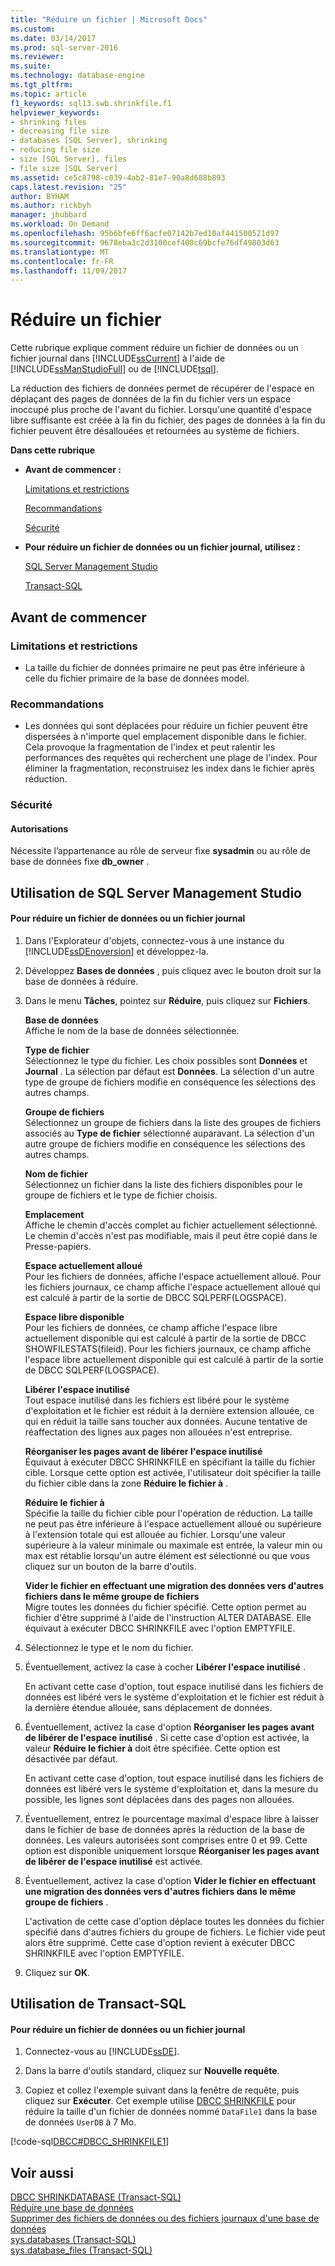 ```yaml
---
title: "Réduire un fichier | Microsoft Docs"
ms.custom: 
ms.date: 03/14/2017
ms.prod: sql-server-2016
ms.reviewer: 
ms.suite: 
ms.technology: database-engine
ms.tgt_pltfrm: 
ms.topic: article
f1_keywords: sql13.swb.shrinkfile.f1
helpviewer_keywords:
- shrinking files
- decreasing file size
- databases [SQL Server], shrinking
- reducing file size
- size [SQL Server], files
- file size [SQL Server]
ms.assetid: ce5c8798-c039-4ab2-81e7-90a8d688b893
caps.latest.revision: "25"
author: BYHAM
ms.author: rickbyh
manager: jhubbard
ms.workload: On Demand
ms.openlocfilehash: 95b6bfe6ff6acfe07142b7ed10af441500521d97
ms.sourcegitcommit: 9678eba3c2d3100cef408c69bcfe76df49803d63
ms.translationtype: MT
ms.contentlocale: fr-FR
ms.lasthandoff: 11/09/2017
---
```

# <a name="shrink-a-file"></a>Réduire un fichier
  Cette rubrique explique comment réduire un fichier de données ou un fichier journal dans [!INCLUDE[ssCurrent](../../includes/sscurrent-md.md)] à l'aide de [!INCLUDE[ssManStudioFull](../../includes/ssmanstudiofull-md.md)] ou de [!INCLUDE[tsql](../../includes/tsql-md.md)].  
  
 La réduction des fichiers de données permet de récupérer de l'espace en déplaçant des pages de données de la fin du fichier vers un espace inoccupé plus proche de l'avant du fichier. Lorsqu'une quantité d'espace libre suffisante est créée à la fin du fichier, des pages de données à la fin du fichier peuvent être désallouées et retournées au système de fichiers.  
  
 **Dans cette rubrique**  
  
-   **Avant de commencer :**  
  
     [Limitations et restrictions](#Restrictions)  
  
     [Recommandations](#Recommendations)  
  
     [Sécurité](#Security)  
  
-   **Pour réduire un fichier de données ou un fichier journal, utilisez :**  
  
     [SQL Server Management Studio](#SSMSProcedure)  
  
     [Transact-SQL](#TsqlProcedure)  
  
##  <a name="BeforeYouBegin"></a> Avant de commencer  
  
###  <a name="Restrictions"></a> Limitations et restrictions  
  
-   La taille du fichier de données primaire ne peut pas être inférieure à celle du fichier primaire de la base de données model.  
  
###  <a name="Recommendations"></a> Recommandations  
  
-   Les données qui sont déplacées pour réduire un fichier peuvent être dispersées à n'importe quel emplacement disponible dans le fichier. Cela provoque la fragmentation de l'index et peut ralentir les performances des requêtes qui recherchent une plage de l'index. Pour éliminer la fragmentation, reconstruisez les index dans le fichier après réduction.  
  
###  <a name="Security"></a> Sécurité  
  
####  <a name="Permissions"></a> Autorisations  
 Nécessite l’appartenance au rôle de serveur fixe **sysadmin** ou au rôle de base de données fixe **db_owner** .  
  
##  <a name="SSMSProcedure"></a> Utilisation de SQL Server Management Studio  
  
#### <a name="to-shrink-a-data-or-log-file"></a>Pour réduire un fichier de données ou un fichier journal  
  
1.  Dans l'Explorateur d'objets, connectez-vous à une instance du [!INCLUDE[ssDEnoversion](../../includes/ssdenoversion-md.md)] et développez-la.  
  
2.  Développez **Bases de données** , puis cliquez avec le bouton droit sur la base de données à réduire.  
  
3.  Dans le menu **Tâches**, pointez sur **Réduire**, puis cliquez sur **Fichiers**.  
  
     **Base de données**  
     Affiche le nom de la base de données sélectionnée.  
  
     **Type de fichier**  
     Sélectionnez le type du fichier. Les choix possibles sont **Données** et **Journal** . La sélection par défaut est **Données**. La sélection d'un autre type de groupe de fichiers modifie en conséquence les sélections des autres champs.  
  
     **Groupe de fichiers**  
     Sélectionnez un groupe de fichiers dans la liste des groupes de fichiers associés au **Type de fichier** sélectionné auparavant. La sélection d'un autre groupe de fichiers modifie en conséquence les sélections des autres champs.  
  
     **Nom de fichier**  
     Sélectionnez un fichier dans la liste des fichiers disponibles pour le groupe de fichiers et le type de fichier choisis.  
  
     **Emplacement**  
     Affiche le chemin d'accès complet au fichier actuellement sélectionné. Le chemin d'accès n'est pas modifiable, mais il peut être copié dans le Presse-papiers.  
  
     **Espace actuellement alloué**  
     Pour les fichiers de données, affiche l'espace actuellement alloué. Pour les fichiers journaux, ce champ affiche l'espace actuellement alloué qui est calculé à partir de la sortie de DBCC SQLPERF(LOGSPACE).  
  
     **Espace libre disponible**  
     Pour les fichiers de données, ce champ affiche l'espace libre actuellement disponible qui est calculé à partir de la sortie de DBCC SHOWFILESTATS(fileid). Pour les fichiers journaux, ce champ affiche l'espace libre actuellement disponible qui est calculé à partir de la sortie de DBCC SQLPERF(LOGSPACE).  
  
     **Libérer l'espace inutilisé**  
     Tout espace inutilisé dans les fichiers est libéré pour le système d'exploitation et le fichier est réduit à la dernière extension allouée, ce qui en réduit la taille sans toucher aux données. Aucune tentative de réaffectation des lignes aux pages non allouées n'est entreprise.  
  
     **Réorganiser les pages avant de libérer l'espace inutilisé**  
     Équivaut à exécuter DBCC SHRINKFILE en spécifiant la taille du fichier cible. Lorsque cette option est activée, l'utilisateur doit spécifier la taille du fichier cible dans la zone **Réduire le fichier à** .  
  
     **Réduire le fichier à**  
     Spécifie la taille du fichier cible pour l'opération de réduction. La taille ne peut pas être inférieure à l'espace actuellement alloué ou supérieure à l'extension totale qui est allouée au fichier. Lorsqu'une valeur supérieure à la valeur minimale ou maximale est entrée, la valeur min ou max est rétablie lorsqu'un autre élément est sélectionné ou que vous cliquez sur un bouton de la barre d'outils.  
  
     **Vider le fichier en effectuant une migration des données vers d'autres fichiers dans le même groupe de fichiers**  
     Migre toutes les données du fichier spécifié. Cette option permet au fichier d'être supprimé à l'aide de l'instruction ALTER DATABASE. Elle équivaut à exécuter DBCC SHRINKFILE avec l'option EMPTYFILE.  
  
4.  Sélectionnez le type et le nom du fichier.  
  
5.  Éventuellement, activez la case à cocher **Libérer l'espace inutilisé** .  
  
     En activant cette case d'option, tout espace inutilisé dans les fichiers de données est libéré vers le système d'exploitation et le fichier est réduit à la dernière étendue allouée, sans déplacement de données.  
  
6.  Éventuellement, activez la case d'option **Réorganiser les pages avant de libérer de l'espace inutilisé** . Si cette case d'option est activée, la valeur **Réduire le fichier à** doit être spécifiée. Cette option est désactivée par défaut.  
  
     En activant cette case d'option, tout espace inutilisé dans les fichiers de données est libéré vers le système d'exploitation et, dans la mesure du possible, les lignes sont déplacées dans des pages non allouées.  
  
7.  Éventuellement, entrez le pourcentage maximal d'espace libre à laisser dans le fichier de base de données après la réduction de la base de données. Les valeurs autorisées sont comprises entre 0 et 99. Cette option est disponible uniquement lorsque **Réorganiser les pages avant de libérer de l'espace inutilisé** est activée.  
  
8.  Éventuellement, activez la case d'option **Vider le fichier en effectuant une migration des données vers d'autres fichiers dans le même groupe de fichiers** .  
  
     L'activation de cette case d'option déplace toutes les données du fichier spécifié dans d'autres fichiers du groupe de fichiers. Le fichier vide peut alors être supprimé. Cette case d'option revient à exécuter DBCC SHRINKFILE avec l'option EMPTYFILE.  
  
9. Cliquez sur **OK**.  
  
##  <a name="TsqlProcedure"></a> Utilisation de Transact-SQL  
  
#### <a name="to-shrink-a-data-or-log-file"></a>Pour réduire un fichier de données ou un fichier journal  
  
1.  Connectez-vous au [!INCLUDE[ssDE](../../includes/ssde-md.md)].  
  
2.  Dans la barre d'outils standard, cliquez sur **Nouvelle requête**.  
  
3.  Copiez et collez l'exemple suivant dans la fenêtre de requête, puis cliquez sur **Exécuter**. Cet exemple utilise [DBCC SHRINKFILE](../../t-sql/database-console-commands/dbcc-shrinkfile-transact-sql.md) pour réduire la taille d'un fichier de données nommé `DataFile1` dans la base de données `UserDB` à 7 Mo.  
  
 [!code-sql[DBCC#DBCC_SHRINKFILE1](../../relational-databases/databases/codesnippet/tsql/shrink-a-file_1.sql)]  
  
## <a name="see-also"></a>Voir aussi  
 [DBCC SHRINKDATABASE &#40;Transact-SQL&#41;](../../t-sql/database-console-commands/dbcc-shrinkdatabase-transact-sql.md)   
 [Réduire une base de données](../../relational-databases/databases/shrink-a-database.md)   
 [Supprimer des fichiers de données ou des fichiers journaux d'une base de données](../../relational-databases/databases/delete-data-or-log-files-from-a-database.md)   
 [sys.databases &#40;Transact-SQL&#41;](../../relational-databases/system-catalog-views/sys-databases-transact-sql.md)   
 [sys.database_files &#40;Transact-SQL&#41;](../../relational-databases/system-catalog-views/sys-database-files-transact-sql.md)  
  
  
